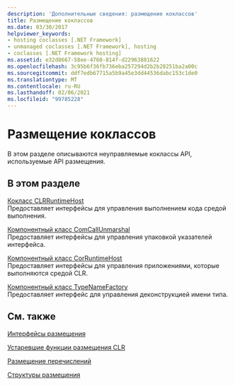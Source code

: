 ```yaml
---
description: 'Дополнительные сведения: размещение коклассов'
title: Размещение коклассов
ms.date: 03/30/2017
helpviewer_keywords:
- hosting coclasses [.NET Framework]
- unmanaged coclasses [.NET Framework], hosting
- coclasses [.NET Framework hosting]
ms.assetid: e32d8667-58ee-4760-814f-d22963881622
ms.openlocfilehash: 3c95b6f36fb736eba257294d2b2b28251ba2a00c
ms.sourcegitcommit: ddf7edb67715a5b9a45e3dd44536dabc153c1de0
ms.translationtype: MT
ms.contentlocale: ru-RU
ms.lasthandoff: 02/06/2021
ms.locfileid: "99785228"
---
```

# <a name="hosting-coclasses"></a>Размещение коклассов

В этом разделе описываются неуправляемые коклассы API, используемые API размещения.  
  
## <a name="in-this-section"></a>В этом разделе  

 [Кокласс CLRRuntimeHost](clrruntimehost-coclass.md)  
 Предоставляет интерфейсы для управления выполнением кода средой выполнения.  
  
 [Компонентный класс ComCallUnmarshal](comcallunmarshal-coclass.md)  
 Предоставляет интерфейсы для управления упаковкой указателей интерфейса.  
  
 [Компонентный класс CorRuntimeHost](corruntimehost-coclass.md)  
 Предоставляет интерфейсы для управления приложениями, которые выполняются средой CLR.  
  
 [Компонентный класс TypeNameFactory](typenamefactory-coclass.md)  
 Предоставляет интерфейс для управления деконструкцией имени типа.  
  
## <a name="related-sections"></a>См. также  

 [Интерфейсы размещения](hosting-interfaces.md)  
  
 [Устаревшие функции размещения CLR](deprecated-clr-hosting-functions.md)  
  
 [Размещение перечислений](hosting-enumerations.md)  
  
 [Структуры размещения](hosting-structures.md)
